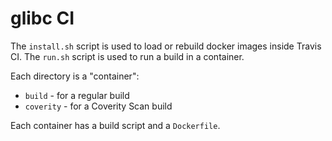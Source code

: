 # glibc CI #

The `install.sh` script is used to load or rebuild docker images inside Travis CI.
The `run.sh` script is used to run a build in a container.

Each directory is a "container":

* `build` - for a regular build
* `coverity` - for a Coverity Scan build

Each container has a build script and a `Dockerfile`.
